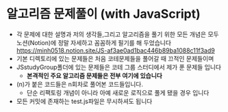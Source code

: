 # 알고리즘 문제풀이 (with JavaScript)

- 각 문제에 대한 설명과 저의 생각들,그리고 알고리즘을 풀기 위한 모든 개념은 모두 노션(Notion)에 정말 자세하고 꼼꼼하게 필기를 해 두었습니다 https://minh0518.notion.site/JS-af3ae0ad1bac446b89ba1088c11f3ad9
- 기본 디렉토리에 있는 문제들은 처음 코테문제들을 풀어갈 때 끄적인 문제들이며
- JSstudyGroup폴더에 있는 문제들은 코테 그룹 스터디에서 제가 푼 문제들 입니다
  - <b>본격적인 주요 알고리즘 문제들은 전부 여기에 있습니다</b>
- (n)가 붙은 코드들은 n회차로 풀어본 코드들입니다. 
  - 단순 리팩토링 개념이 아니라 아예 새로운 로직으로 풀게 됐을 경우 입니다
- 모든 커밋에 존재하는 test.js파일은 무시하셔도 됩니다



